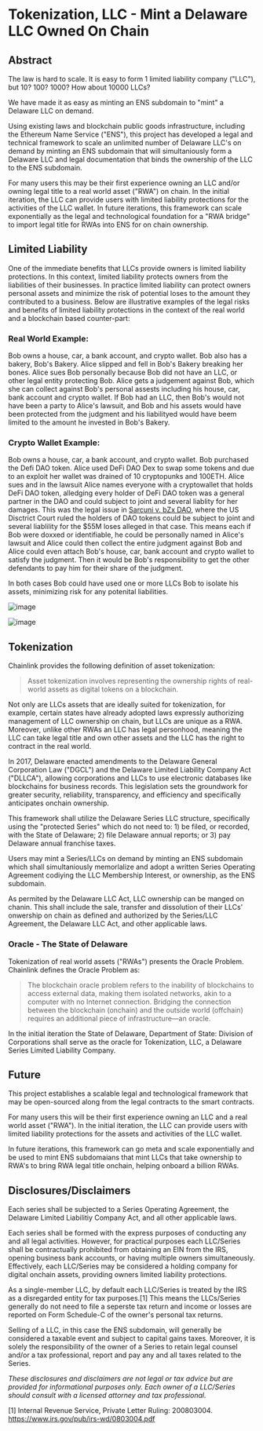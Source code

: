 
# Tokenization, LLC - Mint a Delaware LLC Owned On Chain

## Abstract

The law is hard to scale.  It is easy to form 1 limited liability company ("LLC"), but 10? 100? 1000? How about 10000 LLCs? 

We have made it as easy as minting an ENS subdomain to "mint" a Delaware LLC on demand.  

Using existing laws and blockchain public goods infrastructure, including the Ethereum Name Service ("ENS"), this project has developed a legal and technical framework to scale an unlimited number of Delaware LLC's on demand by minting an ENS subdomain that will simultaniously form a Delaware LLC and legal documentation that binds the ownership of the LLC to the ENS subdomain.  

For many users this may be their first experience owning an LLC and/or owning legal title to a real world asset ("RWA") on chain.  In the initial iteration, the LLC can provide users with limited liability protections for the activities of the LLC wallet.  In future iterations, this framework can scale exponentially as the legal and technological foundation for a "RWA bridge" to import legal title for RWAs into ENS for on chain ownership.

## Limited Liability

One of the immediate benefits that LLCs provide owners is limited liability protections.  In this context, limited liability protects owners from the liabilities of their businesses.  In practice limited liability can protect owners personal assets and minimize the risk of potential loses to the amount they contributed to a business.  Below are illustrative examples of the legal risks and benefits of limited liability protections in the context of the real world and a blockchain based counter-part:      

### Real World Example:  
Bob owns a house, car, a bank account, and crypto wallet. Bob also has a bakery, Bob's Bakery.  Alice slipped and fell in Bob's Bakery breaking her bones.  Alice sues Bob personally because Bob did not have an LLC, or other legal entity protecting Bob.  Alice gets a judgement against Bob, which she can collect against Bob's personal assests including his house, car, bank account and crypto wallet.  If Bob had an LLC, then Bob's would not have been a party to Alice's lawsuit, and Bob and his assets would have been protected from the judgment and his liabilityed would have beem limited to the amount he invested in Bob's Bakery.

### Crypto Wallet Example:  
Bob owns a house, car, a bank account, and crypto wallet.  Bob purchased the Defi DAO token.  Alice used DeFi DAO Dex to swap some tokens and due to an exploit her wallet was drained of 10 cryptopunks and 100ETH.  Alice sues and in the lawsuit Alice names everyone with a  cryptowallet that holds DeFi DAO token, alledging every holder of DeFi DAO token was a general partner in the DAO and could subject to joint and several liablity for her damages.  This was the legal issue in [Sarcuni v. bZx DAO](https://storage.courtlistener.com/recap/gov.uscourts.casd.732409/gov.uscourts.casd.732409.49.0.pdf), where the US Disctrict Court ruled the holders of DAO tokens could be subject to joint and several liablility for the $55M loses alleged in that case.  This means each if Bob were doxxed or identifiable, he could be personally named in Alice's lawsuit and Alice could then collect the entire judgment against Bob and Alice could even attach Bob's house, car, bank account and crypto wallet to satisfy the judgment.  Then it would be Bob's responsibility to get the other defendants to pay him for their share of the judgment.

In both cases Bob could have used one or more LLCs Bob to isolate his assets, minimizing risk for any potenital liabilities.   

![image](https://github.com/ENSpunks/LLC/assets/109005555/a2e8d8fd-f2ce-4e34-ad22-3973c3b208f6)



![image](https://github.com/ENSpunks/LLC/assets/109005555/f43901a2-300e-4358-8fb1-4f5c3a0bdbc4)



## Tokenization

Chainlink provides the following definition of asset tokenization:

>Asset tokenization involves representing the ownership rights of real-world assets as digital tokens on a blockchain.

Not only are LLCs assets that are ideally suited for tokenization, for example, certain states have already adopted laws expressly authorizing management of LLC ownership on chain, but LLCs are unique as a RWA.  Moreover, unlike other RWAs an LLC has legal personhood, meaning the LLC can take legal title and own other assets and the LLC has the right to contract in the real world.  

In 2017, Delaware enacted amendments to the Delaware General Corporation Law ("DGCL") and the Delaware Limited Liability Company Act ("DLLCA"), allowing corporations and LLCs to use electronic databases like blockchains for business records. This legislation sets the groundwork for greater security, reliability, transparency, and efficiency and specifically anticipates onchain ownership.  

This framework shall utilize the Delaware Series LLC structure, specifically using the "protected Series" which do not need to: 1) be filed, or recorded, with the State of Delaware; 2) file Delaware annual reports; or 3) pay Delaware annual franchise taxes.

Users may mint a Series/LLCs on demand by minting an ENS subdomain which shall simultaniously memorlalize and adopt a written Series Operating Agreement codiying the LLC Membership Interest, or ownership, as the ENS subdomain.  

As permited by the Delaware LLC Act, LLC ownership can be manged on chanin.  This shall include the sale, transfer and dissolution of their LLCs' onwership on chain as defined and authorized by the Series/LLC Agreement, the Delaware LLC Act, and other applicable laws. 

### Oracle - The State of Delaware

Tokenization of real world assets ("RWAs") presents the Oracle Problem.  Chainlink defines the Oracle Problem as:

>The blockchain oracle problem refers to the inability of blockchains to access external data, making them isolated networks, akin to a computer with no Internet connection. Bridging the connection between the blockchain (onchain) and the outside world (offchain) requires an additional piece of infrastructure—an oracle.

In the initial iteration the State of Delaware, Department of State: Division of Corporations shall serve as the oracle for Tokenization, LLC, a Delaware Series Limited Liability Company.  

## Future

This project establishes a scalable legal and technological framework that may be open-sourced along from the legal contracts to the smart contracts. 

For many users this will be their first experience owning an LLC and a real world asset ("RWA").  In the initial iteration, the LLC can provide users with limited liability protections for the assets and activities of the LLC wallet.

In future iterations, this framework can go meta and scale exponentially and be used to mint ENS subdomaians that mint LLCs that take ownership to RWA's to bring RWA legal title onchain, helping onboard a billion RWAs.   

## Disclosures/Disclaimers

Each series shall be subjected to a Series Operating Agreement, the Delaware Limited Liabilitiy Company Act, and all other applicable laws.

Each series shall be formed with the express purposes of conducting any and all legal activities.  However, for practical purposes each LLC/Series shall be contractually prohibited from obtaining an EIN from the IRS, opening business bank accounts, or having multiple owners simultaneously. Effectively, each LLC/Series may be considered a holding company for digital onchain assets, providing owners limited liability protections.

As a single-member LLC, by default each LLC/Series is treated by the IRS as a disregarded entity for tax purposes.[1] This means the LLCs/Series generally do not need to file a seperste tax return and income or losses are reported on Form Schedule-C of the owner's personal tax returns.

Selling of a LLC, in this case the ENS subdomain, will generally be considered a taxable event and subject to capital gains taxes.  Moreover, it is solely the responsibility of the owner of a Series to retain legal counsel and/or a tax professional, report and pay any and all taxes related to the Series.

*These disclosures and disclaimers are not legal or tax advice but are provided for informational purposes only. Each owner of a LLC/Series should consult with a licensed attorney and tax professional.*

[1] Internal Revenue Service, Private Letter Ruling: 200803004. https://www.irs.gov/pub/irs-wd/0803004.pdf
